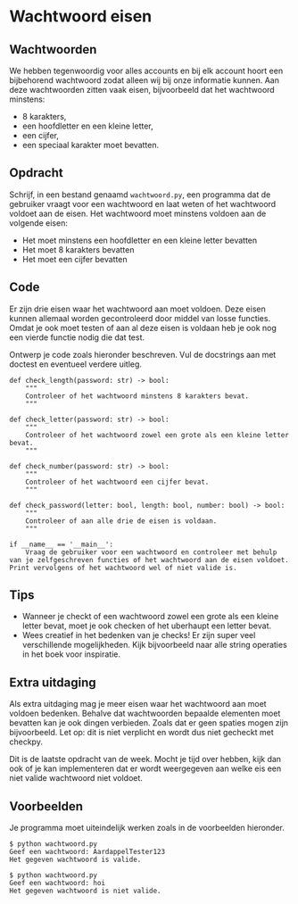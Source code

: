# Wachtwoord eisen

## Wachtwoorden

We hebben tegenwoordig voor alles accounts en bij elk account hoort een bijbehorend wachtwoord zodat alleen wij bij onze informatie kunnen.
Aan deze wachtwoorden zitten vaak eisen, bijvoorbeeld dat het wachtwoord minstens:
* 8 karakters,
* een hoofdletter en een kleine letter,
* een cijfer,
* een speciaal karakter
moet bevatten.

## Opdracht

Schrijf, in een bestand genaamd `wachtwoord.py`, een programma dat de gebruiker vraagt voor een wachtwoord en laat weten of het wachtwoord voldoet aan de eisen. Het wachtwoord moet minstens voldoen aan de volgende eisen:
* Het moet minstens een hoofdletter en een kleine letter bevatten
* Het moet 8 karakters bevatten
* Het moet een cijfer bevatten

## Code

Er zijn drie eisen waar het wachtwoord aan moet voldoen. Deze eisen kunnen allemaal worden gecontroleerd door middel van losse functies. Omdat je ook moet testen of aan al deze eisen is voldaan heb je ook nog een vierde functie nodig die dat test.

Ontwerp je code zoals hieronder beschreven. Vul de docstrings aan met doctest en eventueel verdere uitleg.

    def check_length(password: str) -> bool:
        """
        Controleer of het wachtwoord minstens 8 karakters bevat.
        """

    def check_letter(password: str) -> bool:
        """
        Controleer of het wachtwoord zowel een grote als een kleine letter bevat.
        """

    def check_number(password: str) -> bool:
        """
        Controleer of het wachtwoord een cijfer bevat.
        """

    def check_password(letter: bool, length: bool, number: bool) -> bool:
        """
        Controleer of aan alle drie de eisen is voldaan.
        """

    if __name__ == '__main__':
        Vraag de gebruiker voor een wachtwoord en controleer met behulp van je zelfgeschreven functies of het wachtwoord aan de eisen voldoet. Print vervolgens of het wachtwoord wel of niet valide is.


## Tips

* Wanneer je checkt of een wachtwoord zowel een grote als een kleine letter bevat, moet je ook checken of het uberhaupt een letter bevat.
* Wees creatief in het bedenken van je checks! Er zijn super veel verschillende mogelijkheden. Kijk bijvoorbeeld naar alle string operaties in het boek voor inspiratie.

## Extra uitdaging

Als extra uitdaging mag je meer eisen waar het wachtwoord aan moet voldoen bedenken. Behalve dat wachtwoorden bepaalde elementen moet bevatten kan je ook dingen verbieden. Zoals dat er geen spaties mogen zijn bijvoorbeeld.
Let op: dit is niet verplicht en wordt dus niet gecheckt met checkpy.

Dit is de laatste opdracht van de week. Mocht je tijd over hebben, kijk dan ook of je kan implementeren dat er wordt weergegeven aan welke eis een niet valide wachtwoord niet voldoet.

## Voorbeelden

Je programma moet uiteindelijk werken zoals in de voorbeelden hieronder.

    $ python wachtwoord.py
    Geef een wachtwoord: AardappelTester123
    Het gegeven wachtwoord is valide.

    $ python wachtwoord.py
    Geef een wachtwoord: hoi
    Het gegeven wachtwoord is niet valide.
